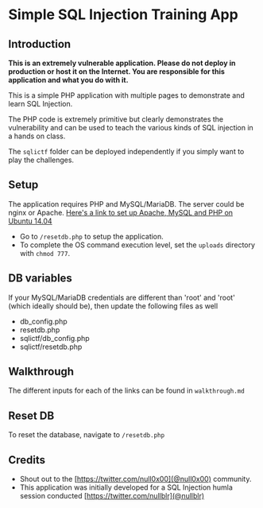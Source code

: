 # Simple SQL Injection Training App

## Introduction

**This is an extremely vulnerable application. Please do not deploy in production or host it on the Internet. You are responsible for this application and what you do with it.**

This is a simple PHP application with multiple pages to demonstrate and learn SQL Injection.

The PHP code is extremely primitive but clearly demonstrates the vulnerability and can be used to teach the various kinds of SQL injection in a hands on class.

The `sqlictf` folder can be deployed independently if you simply want to play the challenges.

## Setup

The application requires PHP and MySQL/MariaDB. The server could be nginx or Apache. 
[Here's a link to set up Apache, MySQL and PHP on Ubuntu 14.04](https://www.digitalocean.com/community/tutorials/how-to-install-lamp-on-ubuntu-14-04-quickstart)

- Go to `/resetdb.php` to setup the application.
- To complete the OS command execution level, set the `uploads` directory with `chmod 777`.

## DB variables

If your MySQL/MariaDB credentials are different than 'root' and 'root' (which ideally should be), then update the following files as well
* db_config.php
* resetdb.php
* sqlictf/db_config.php
* sqlictf/resetdb.php

## Walkthrough

The different inputs for each of the links can be found in `walkthrough.md`

## Reset DB

To reset the database, navigate to `/resetdb.php`

## Credits

- Shout out to the [https://twitter.com/null0x00](@null0x00) community.
- This application was initially developed for a SQL Injection humla session conducted [https://twitter.com/nullblr](@nullblr) 